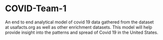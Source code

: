 # COVID-Team-1
An end to end analytical model of covid 19 data gathered from the dataset at usafacts.org as well as other enrichment datasets. This model will help provide insight into the patterns and spread of Covid 19 in the United States.